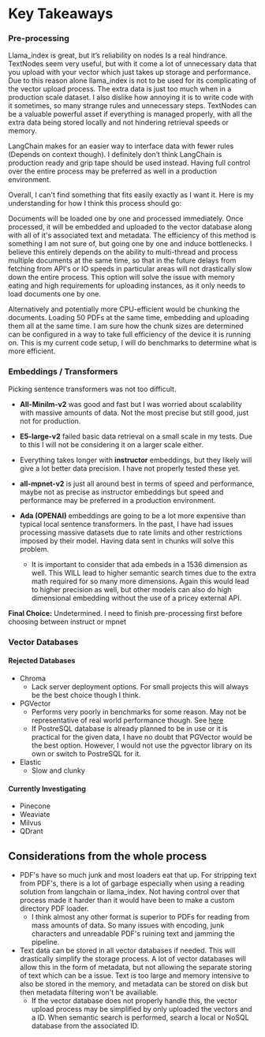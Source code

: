 
# Key Takeaways
### Pre-processing
Llama_index is great, but it’s reliability on nodes Is a real hindrance. TextNodes seem very useful, but with it come a lot of unnecessary data that you upload with your vector which just takes up storage and performance. Due to this reason alone llama_index is not to be used for its complicating of the vector upload process. The extra data is just too much when in a production scale dataset. I also dislike how annoying it is to write code with it sometimes, so many strange rules and unnecessary steps. TextNodes can be a valuable powerful asset if everything is managed properly, with all the extra data being stored locally and not hindering retrieval speeds or memory.

LangChain makes for an easier way to interface data with fewer rules (Depends on context though). I definitely don’t think LangChain is production ready and grip tape should be used instead.
Having full control over the entire process may be preferred as well in a production environment.

Overall, I can't find something that fits easily exactly as I want it. Here is my understanding for how I think this process should go:

Documents will be loaded one by one and processed immediately. Once processed, it will be embedded and uploaded to the vector database along with all of it's associated text and metadata. The efficiency of this method is something I am not sure of, but going one by one and induce bottlenecks. I believe this entirely depends on the ability to multi-thread and process multiple documents at the same time, so that in the future delays from fetching from API's or IO speeds in particular areas will not drastically slow down the entire process. This option will solve the issue with memory eating and high requirements for uploading instances, as it only needs to load documents one by one.

Alternatively and potentially more CPU-efficient would be chunking the documents. Loading 50 PDFs at the same time, embedding and uploading them all at the same time. I am sure how the chunk sizes are determined can be configured in a way to take full efficiency of the device it is running on.
This is my current code setup, I will do benchmarks to determine what is more efficient.

### Embeddings / Transformers
Picking sentence transformers was not too difficult.

- **All-Minilm-v2** was good and fast but I was worried about scalability with massive amounts of data. Not the most precise but still good, just not for production.

- **E5-large-v2** failed basic data retrieval on a small scale in my tests. Due to this I will not be considering it on a larger scale either.

- Everything takes longer with **instructor** embeddings, but they likely will give a lot better data precision. I have not properly tested these yet.

- **all-mpnet-v2** is just all around best in terms of speed and performance, maybe not as precise as instructor embeddings but speed and performance may be preferred in a production environment.

- **Ada (OPENAI)** embeddings are going to be a lot more expensive than typical local sentence transformers. In the past, I have had issues processing massive datasets due to rate limits and other restrictions imposed by their model. Having data sent in chunks will solve this problem.
  - It is important to consider that ada embeds in a 1536 dimension as well. This WILL lead to higher semantic search times due to the extra math required for so many more dimensions. Again this would lead to higher precision as well, but other models can also do high dimensional embedding without the use of a pricey external API. 

**Final Choice:** Undetermined. I need to finish pre-processing first before choosing between instruct or mpnet

### Vector Databases
#### Rejected Databases
- Chroma
  - Lack server deployment options. For small projects this will always be the best choice though I think.
- PGVector
  - Performs very poorly in benchmarks for some reason. May not be representative of real world performance though. See [here](https://github.com/erikbern/ann-benchmarks)
  - If PostreSQL database is already planned to be in use or it is practical for the given data, I have no doubt that PGVector would be the best option. However, I would not use the pgvector library on its own or switch to PostreSQL for it.
- Elastic
  - Slow and clunky 

#### Currently Investigating
- Pinecone
- Weaviate
- Milvus
- QDrant


## Considerations from the whole process
- PDF's have so much junk and most loaders eat that up. For stripping text from PDF's, there is a lot of garbage especially when using a reading solution from langchain or llama_index. Not having control over that process made it harder than it would have been to make a custom directory PDF loader.
  - I think almost any other format is superior to PDFs for reading from mass amounts of data. So many issues with encoding, junk characters and unreadable PDF's ruining text and jamming the pipeline.
- Text data can be stored in all vector databases if needed. This will drastically simplify the storage process. A lot of vector databases will allow this in the form of metadata, but not allowing the separate storing of text which can be a issue. Text is too large and memory intensive to also be stored in the memory, and metadata can be stored on disk but then metadata filtering won't be availiable.
  - If the vector database does not properly handle this, the vector upload process may be simplified by only uploaded the vectors and a ID. When semantic search is performed, search a local or NoSQL database from the associated ID.